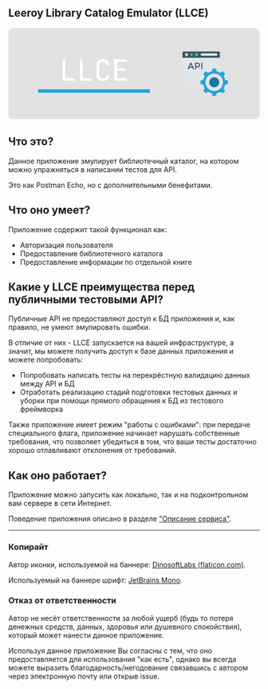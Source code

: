 ## Leeroy Library Catalog Emulator (LLCE)

![LLCE Banner](docs/images/llce_banner.png "LLCE banner")
## Что это?
Данное приложение эмулирует библиотечный каталог, на котором можно упражняться в написании тестов для API.

Это как Postman Echo, но с дополнительными бенефитами. 

## Что оно умеет?

Приложение содержит такой функционал как:
- Авторизация пользователя
- Предоставление библиотечного каталога
- Предоставление информации по отдельной книге

## Какие у LLCE преимущества перед публичными тестовыми API?

Публичные API не предоставляют доступ к БД приложения и, как правило, не умеют эмулировать ошибки. 

В отличие от них - LLCE запускается на вашей инфраструктуре, а значит, мы можете получить доступ к базе данных приложения и можете попробовать:

- Попробовать написать тесты на перекрёстную валидацию данных между API и БД
- Отработать реализацию стадий подготовки тестовых данных и уборки при помощи прямого обращения к БД из тестового фреймворка

Также приложение имеет режим "работы с ошибками": при передаче специального флага, приложение начинает нарушать собственные требования, что позволяет убедиться в том, что ваши тесты достаточно хорошо отлавливают отклонения от требований. 

## Как оно работает?

Приложение можно запусить как локально, так и на подконтрольном вам сервере в сети Интернет.

Поведение приложения описано в разделе ["Описание сервиса"](docs/service_description.md).

----
### Копирайт

Автор иконки, используемой на баннере: [DinosoftLabs (flaticon.com)](https://www.flaticon.com/free-icon/browser_718064).

Используемый на баннере шрифт: [JetBrains Mono](https://www.jetbrains.com/lp/mono/).

### Отказ от ответственности

Автор не несёт ответственности за любой ущерб (будь то потеря денежных средств, данных, здоровья или душевного спокойствия), который может нанести данное приложение. 

Используя данное приложение Вы согласны с тем, что оно предоставляется для использования "как есть", однако вы всегда можете выразить благодарность/негодование связавшись с автором через электронную почту или открыв issue. 